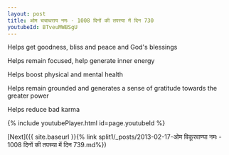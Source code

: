 ```yaml
---
layout: post
title: ओम चचाथराय नमः - 1008 दिनों की तपस्या में दिन 730
youtubeId: BTveuMWBSgU
---
```

 
 
Helps get goodness, bliss and peace and God's blessings
 
Helps remain focused, help generate inner energy 
 
Helps boost physical and mental health 
 
Helps remain grounded and generates a sense of gratitude towards the greater power 
 
Helps reduce bad karma
 
 
 
 


{% include youtubePlayer.html id=page.youtubeId %}
 
[Next]({{ site.baseurl }}{% link  split1/_posts/2013-02-17-ओम विकूरवाण्या नमः - 1008 दिनों की तपस्या में दिन 739.md%})
 

